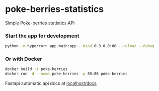 # poke-berries-statistics
Simple Poke-berries statistics API


### Start the app for development
```bash 
python -m hypercorn app.main:app --bind 0.0.0.0:80 --reload --debug
```  
### Or with Docker
```bash 
docker build -t poke-berries .
docker run -d --name poke-berries -p 80:80 poke-berries
```  


Fastapi automatic api docs at [localhost/docs](localhost/docs)